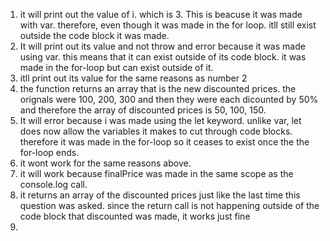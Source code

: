 1. it will print out the value of i. which is 3. This is beacuse it was made with var. therefore, even though it was made in the for loop. itll still exist outside the code block it was made.
2. It will print out its value and not throw and error because it was made using var. this means that it can exist outside of its code block. it was made in the for-loop but can exist outside of it.
3. itll print out its value for the same reasons as number 2
4. the function returns an array that is the new discounted prices. the orignals were 100, 200, 300 and then they were each dicounted by 50% and therefore the array of discounted prices is 50, 100, 150.
5. It will error because i was made using the let keyword. unlike var, let does now allow the variables it makes to cut through code blocks. therefore it was made in the for-loop so it ceases to exist once the the for-loop ends.
6.  it wont work for the same reasons above.
7.  it will work because finalPrice was made in the same scope as the console.log call. 
8.  it returns an array of the discounted prices just like the last time this question was asked. since the return call is not happening outside of the code block that discounted was made, it works just fine
9.  